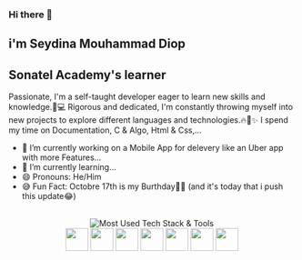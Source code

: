 ### Hi there 👋

## i'm Seydina Mouhammad Diop

## Sonatel Academy's learner 

Passionate, I'm a self-taught developer eager to learn new skills and knowledge.🚀💻
Rigorous and dedicated, I'm constantly throwing myself into new projects to explore different languages and technologies.🔥🚀✨
I spend my time on Documentation, C & Algo, Html & Css,...


- 🔭 I’m currently working on a Mobile App for delevery like an Uber app with more Features...
- 🌱 I’m currently learning...
- 😄 Pronouns: He/Him
- 😅 Fun Fact: Octobre 17th is my Burthday🎉🎁 (and it's today that i push this update😂)

<br/>

<div align="center">
<img src="https://img.shields.io/badge/MOST%20USED-TECH%20STACK%20%26%20TOOLS-FF69B4?style=for-the-badge&logo=github&logoColor=pirple" alt="Most Used Tech Stack & Tools">



<div align="center">

<img width="40" src="https://cdn.svgporn.com/logos/visual-studio-code.svg"/>

<img width="40" src="https://cdn.svgporn.com/logos/figma.svg"/>
<img width="40" src="https://cdn.svgporn.com/logos/terminal.svg"/>
<img width="40" src="https://cdn.svgporn.com/logos/linux.svg"/>
<img width="40" src="https://upload.wikimedia.org/wikipedia/commons/1/18/C_Programming_Language.svg"/>
<img width="40" src="https://cdn.svgporn.com/logos/Html.svg"/>
<img width="40" src="https://cdn.svgporn.com/logos/Css.svg"/>


<!--
**DS1003/DS1003** is a ✨ _special_ ✨ repository because its `README.md` (this file) appears on your GitHub profile.

Here are some ideas to get you started:


- 👯 I’m looking to collaborate on ...
- 🤔 I’m looking for help with ...
- 💬 Ask me about ...
- 📫 How to reach me: ...



echo "# Sonatel-Academy" >> README.md
git init
git add README.md
git commit -m "first commit"
git branch -M main
git remote add origin https://github.com/DS1003/Sonatel-Academy.git
git push -u origin main
-->
